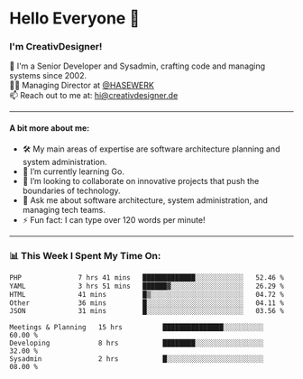 # Hello Everyone 👋

### I'm CreativDesigner!

🔭 I'm a Senior Developer and Sysadmin, crafting code and managing systems since 2002.  
👨‍💼 Managing Director at [@HASEWERK](https://github.com/HASEWERK)  
📫 Reach out to me at: [hi@creativdesigner.de](mailto:hi@creativdesigner.de)  

---

#### A bit more about me:

- 🛠 My main areas of expertise are software architecture planning and system administration.
- 🌱 I’m currently learning Go.
- 👯 I’m looking to collaborate on innovative projects that push the boundaries of technology.
- 💬 Ask me about software architecture, system administration, and managing tech teams.
- ⚡ Fun fact: I can type over 120 words per minute!  

---

### 📊 **This Week I Spent My Time On:**

<!--START_SECTION:waka-->

```txt
PHP              7 hrs 41 mins   █████████████░░░░░░░░░░░░   52.46 %
YAML             3 hrs 51 mins   ██████▓░░░░░░░░░░░░░░░░░░   26.29 %
HTML             41 mins         █▒░░░░░░░░░░░░░░░░░░░░░░░   04.72 %
Other            36 mins         █░░░░░░░░░░░░░░░░░░░░░░░░   04.11 %
JSON             31 mins         █░░░░░░░░░░░░░░░░░░░░░░░░   03.56 %
```

<!--END_SECTION:waka-->

```text
Meetings & Planning   15 hrs          ███████████████░░░░░░░░░░   60.00 % 
Developing            8 hrs           ████████░░░░░░░░░░░░░░░░░   32.00 % 
Sysadmin              2 hrs           █░░░░░░░░░░░░░░░░░░░░░░░░   08.00 %

